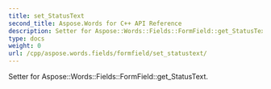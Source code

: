 ```yaml
---
title: set_StatusText
second_title: Aspose.Words for C++ API Reference
description: Setter for Aspose::Words::Fields::FormField::get_StatusText. 
type: docs
weight: 0
url: /cpp/aspose.words.fields/formfield/set_statustext/
---
```


Setter for Aspose::Words::Fields::FormField::get_StatusText. 

